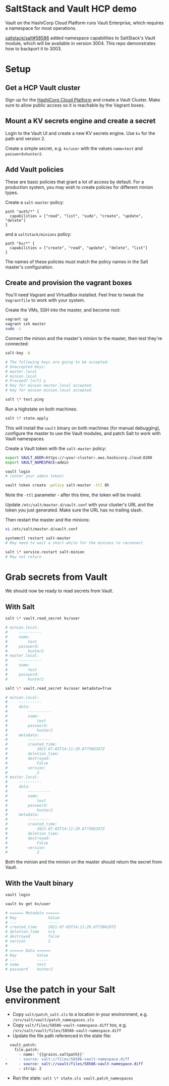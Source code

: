 # SaltStack and Vault HCP demo

Vault on the HashiCorp Cloud Platform runs Vault Enterprise, which requires a namespace for most operations.

[saltstack/salt#58586](https://github.com/saltstack/salt/pull/58586) added namespace capabilities to SaltStack's Vault module, which will be available in version 3004.
This repo demonstrates how to backport it to 3003.

# Setup

## Get a HCP Vault cluster

Sign up for the [HashiCorp Cloud Platform](https://portal.cloud.hashicorp.com/) and create a Vault Cluster.
Make sure to allow public access so it is reachable by the Vagrant boxes.

## Mount a KV secrets engine and create a secret

Login to the Vault UI and create a new KV secrets engine.
Use `kv` for the path and version 2.

Create a simple secret, e.g. `kv/user` with the values `name=test` and `password=hunter2`.

## Add Vault policies

These are basic policies that grant a lot of access by default.
For a production system, you may wish to create policies for different minion types.

Create a `salt-master` policy:

```hcl
path "auth/*" {
  capabilities = ["read", "list", "sudo", "create", "update", "delete"]
}
```

and a `saltstack/minions` policy:

```hcl
path "kv/*" {
  capabilities = ["create", "read", "update", "delete", "list"]
}
```

The names of these policies must match the policy names in the Salt master's configuration.

## Create and provision the vagrant boxes

You'll need Vagrant and VirtualBox installed.
Feel free to tweak the `Vagrantfile` to work with your system.

Create the VMs, SSH into the master, and become root:

```bash
vagrant up
vagrant ssh master
sudo -i
```

Connect the minion and the master's minion to the master, then test they're connected:

```bash
salt-key -A

# The following keys are going to be accepted:
# Unaccepted Keys:
# master.local
# minion.local
# Proceed? [n/Y] y
# Key for minion master.local accepted.
# Key for minion minion.local accepted.

salt \* test.ping
```

Run a highstate on both machines:

```bash
salt \* state.apply
```

This will install the `vault` binary on both machines (for manual debugging), configure the master to use the Vault modules, and patch Salt to work with Vault namespaces.

Create a Vault token with the `salt-master` policy:

```bash
export VAULT_ADDR=https://<your-cluster>.aws.hashicorp.cloud:8200
export VAULT_NAMESPACE=admin

vault login
# (enter your admin token)

vault token create -policy salt-master -ttl 8h
```

Note the `-ttl` parameter - after this time, the token will be invalid.

Update `/etc/salt/master.d/vault.conf` with your cluster's URL and the token you just generated.
Make sure the URL has no trailing slash.

Then restart the master and the minions:

```bash
vi /etc/salt/master.d/vault.conf

systemctl restart salt-master
# May need to wait a short while for the minions to reconnect

salt \* service.restart salt-minion
# May not return
```

# Grab secrets from Vault

We should now be ready to read secrets from Vault.

## With Salt

```bash
salt \* vault.read_secret kv/user

# minion.local:
#     ----------
#     name:
#         test
#     password:
#         hunter2
# master.local:
#     ----------
#     name:
#         test
#     password:
#         hunter2
```

```bash
salt \* vault.read_secret kv/user metadata=True

# minion.local:
#     ----------
#     data:
#         ----------
#         name:
#             test
#         password:
#             hunter2
#     metadata:
#         ----------
#         created_time:
#             2021-07-03T14:11:29.877306297Z
#         deletion_time:
#         destroyed:
#             False
#         version:
#             2
# master.local:
#     ----------
#     data:
#         ----------
#         name:
#             test
#         password:
#             hunter2
#     metadata:
#         ----------
#         created_time:
#             2021-07-03T14:11:29.877306297Z
#         deletion_time:
#         destroyed:
#             False
#         version:
#             2
```

Both the minion and the minion on the master should return the secret from Vault.

## With the Vault binary

```bash
vault login

vault kv get kv/user

# ====== Metadata ======
# Key              Value
# ---              -----
# created_time     2021-07-03T14:11:29.877306297Z
# deletion_time    n/a
# destroyed        false
# version          2
#
# ====== Data ======
# Key         Value
# ---         -----
# name        test
# password    hunter2
```

# Use the patch in your Salt environment

* Copy `salt/patch_salt.sls` to a location in your environment, e.g. `/srv/salt/vault/patch_namespaces.sls`
* Copy `salt/files/58586-vault-namespace.diff` too, e.g. `/srv/salt/vault/files/58586-vault-namespace.diff`
* Update the file path referenced in the state file:

```diff
  vault_patch:
    file.patch:
      - name: '{{grains.saltpath}}'
-     - source: salt://files/58586-vault-namespace.diff
+     - source: salt://vault/files/58586-vault-namespace.diff
      - strip: 2
```

* Run the state: `salt \* state.sls vault.patch_namespaces`
